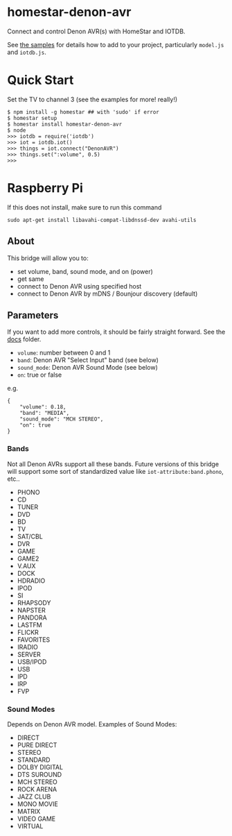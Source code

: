 # homestar-denon-avr

Connect and control Denon AVR(s) with HomeStar and IOTDB.

See <a href="samples/">the samples</a> for details how to add to your project,
particularly <code>model.js</code> and <code>iotdb.js</code>.

# Quick Start

Set the TV to channel 3 (see the examples for more! really!)

	$ npm install -g homestar ## with 'sudo' if error
	$ homestar setup
	$ homestar install homestar-denon-avr
	$ node
	>>> iotdb = require('iotdb')
	>>> iot = iotdb.iot()
	>>> things = iot.connect("DenonAVR")
	>>> things.set(":volume", 0.5)
    >>>

# Raspberry Pi

If this does not install, make sure to run this command

    sudo apt-get install libavahi-compat-libdnssd-dev avahi-utils

## About

This bridge will allow you to:

* set volume, band, sound mode, and on (power)
* get same
* connect to Denon AVR using specified host
* connect to Denon AVR by mDNS / Bounjour discovery (default)

## Parameters

If you want to add more controls, it should be fairly
straight forward. See the <a href="docs">docs</a> folder.

* <code>volume</code>: number between 0 and 1
* <code>band</code>: Denon AVR "Select Input" band (see below)
* <code>sound_mode</code>: Denon AVR Sound Mode (see below)
* <code>on</code>: true or false
  
e.g.

    {
        "volume": 0.18,
        "band": "MEDIA",
        "sound_mode": "MCH STEREO",
        "on": true
    }

### Bands

Not all Denon AVRs support all these bands. Future
versions of this bridge will support some sort of
standardized value like <code>iot-attribute:band.phono</code>, etc..

* PHONO
* CD
* TUNER
* DVD
* BD
* TV
* SAT/CBL
* DVR
* GAME
* GAME2
* V.AUX
* DOCK
* HDRADIO
* IPOD
* SI
* RHAPSODY
* NAPSTER
* PANDORA
* LASTFM
* FLICKR
* FAVORITES
* IRADIO
* SERVER
* USB/IPOD
* USB
* IPD
* IRP
* FVP

### Sound Modes

Depends on Denon AVR model. Examples of Sound Modes:

* DIRECT
* PURE DIRECT
* STEREO
* STANDARD
* DOLBY DIGITAL
* DTS SUROUND
* MCH STEREO
* ROCK ARENA
* JAZZ CLUB
* MONO MOVIE
* MATRIX
* VIDEO GAME
* VIRTUAL
